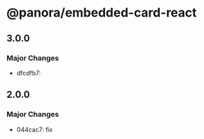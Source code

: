 # @panora/embedded-card-react

## 3.0.0

### Major Changes

- dfcdfb7:

## 2.0.0

### Major Changes

- 044cac7: fix
